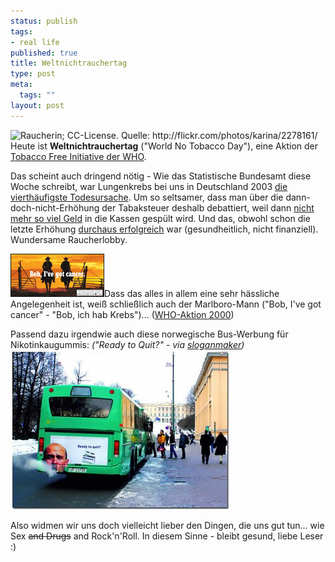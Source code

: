 ```yaml
--- 
status: publish
tags: 
- real life
published: true
title: Weltnichtrauchertag
type: post
meta: 
  tags: ""
layout: post
---
```

<img src="http://photos1.flickr.com/2278161_a614f0f899_t.jpg" alt="Raucherin; CC-License. Quelle: http://flickr.com/photos/karina/2278161/" class="alignleft" />Heute ist <strong>Weltnichtrauchertag</strong> ("World No Tobacco Day"), eine Aktion der <a href="http://www.who.int/tobacco/resources/publications/en/">Tobacco Free Initiative der WHO</a>.

Das scheint auch dringend nötig - Wie das Statistische Bundesamt diese Woche schreibt, war Lungenkrebs bei uns in Deutschland 2003 <a href="http://destatis.de/presse/deutsch/pm2005/p2350092.htm">die vierthäufigste Todesursache</a>. <!--more-->Um so seltsamer, dass man über die dann-doch-nicht-Erhöhung der Tabaksteuer deshalb debattiert, weil dann <a href="http://www.handelsblatt.com/pshb?fn=tt&sfn=go&id=1035070">nicht mehr so viel Geld</a> in die Kassen gespült wird. Und das, obwohl schon die letzte Erhöhung <a href="http://www.sueddeutsche.de/wirtschaft/artikel/926/52874/print.html">durchaus erfolgreich</a> war (gesundheitlich, nicht finanziell). Wundersame Raucherlobby.

<img src='/media/wp/050531bob_cancer.jpg' alt='Bob Cancer (WHO 2000)' class="alignright" />Dass das alles in allem eine sehr hässliche Angelegenheit ist, weiß schließlich auch der Marlboro-Mann ("Bob, I've got cancer" - "Bob, ich hab Krebs")... (<a href="http://www.who.int/tobacco/resources/publications/wntd/2000/en/">WHO-Aktion 2000</a>)

Passend dazu irgendwie auch diese norwegische Bus-Werbung für Nikotinkaugummis: <em>("Ready to Quit?" - via <a href="http://www.sloganmaker.net/2005/05/nicotinell.html">sloganmaker</a>)</em>
<img src='/media/wp/050531nicbus.jpg' alt='Nikotinkaugummiwerbung' class="centered border" />

Also widmen wir uns doch vielleicht lieber den Dingen, die uns gut tun... wie Sex <del>and Drugs</del> and Rock'n'Roll. In diesem Sinne - bleibt gesund, liebe Leser :)
